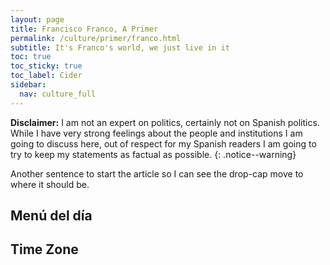 ```yaml
---
layout: page
title: Francisco Franco, A Primer
permalink: /culture/primer/franco.html
subtitle: It's Franco's world, we just live in it
toc: true
toc_sticky: true
toc_label: Cider
sidebar:
  nav: culture_full
---
```


**Disclaimer:** I am not an expert on politics, certainly not on Spanish politics. While I have very strong feelings about the people and institutions I am going to discuss here, out of respect for my Spanish readers I am going to try to keep my statements as factual as possible.
{: .notice--warning}

Another sentence to start the article so I can see the drop-cap move to where it should be.

## Menú del día

## Time Zone